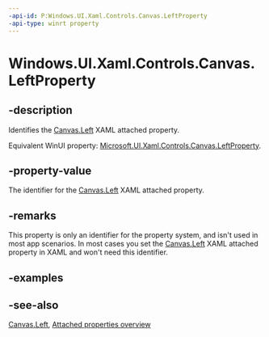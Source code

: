 ```yaml
---
-api-id: P:Windows.UI.Xaml.Controls.Canvas.LeftProperty
-api-type: winrt property
---
```


<!-- Property syntax
public Windows.UI.Xaml.DependencyProperty LeftProperty { get; }
-->

# Windows.UI.Xaml.Controls.Canvas.LeftProperty

## -description
Identifies the [Canvas.Left](canvas_left.md) XAML attached property.

Equivalent WinUI property: [Microsoft.UI.Xaml.Controls.Canvas.LeftProperty](/windows/winui/api/microsoft.ui.xaml.controls.canvas.leftproperty).

## -property-value
The identifier for the [Canvas.Left](canvas_left.md) XAML attached property.

## -remarks
This property is only an identifier for the property system, and isn't used in most app scenarios. In most cases you set the [Canvas.Left](canvas_left.md) XAML attached property in XAML and won't need this identifier.

## -examples

## -see-also

[Canvas.Left](canvas_left.md), [Attached properties overview](/windows/uwp/xaml-platform/attached-properties-overview)
